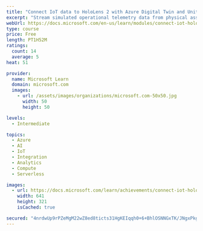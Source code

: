 ```yaml
---
title: "Connect IoT data to HoloLens 2 with Azure Digital Twin and Unity"
excerpt: "Stream simulated operational telemetry data from physical assets to Azure Digital Twin and visualize data in Unity and the HoloLens."
webUrl: https://docs.microsoft.com/en-us/learn/modules/connect-iot-hololens-azure-digital-twins-unity/
type: course
price: Free
length: PT1H52M
ratings:
  count: 14
  average: 5
heat: 51

provider:
  name: Microsoft Learn
  domain: microsoft.com
  images:
    - url: /assets/images/organizations/microsoft.com-50x50.jpg
      width: 50
      height: 50

levels:
  - Intermediate

topics:
  - Azure
  - AI
  - IoT
  - Integration
  - Analytics
  - Compute
  - Serverless

images:
  - url: https://docs.microsoft.com/learn/achievements/connect-iot-hololens-azure-digital-twins-unity-social.png
    width: 641
    height: 321
    isCached: true

secured: "4nrdwUp9rPZeMgM22wZ8ed8ticts31HgKEIqqh0+6+BhlOSNNGxTK/JNgxPkgfKAFfKaSanJ0srbf2P9xqZQnHNCWvEx1RGAzy7M+eDx8U6EsTSjKyepPwY5x9dEiYF1Ys6MKaLPgSKLpeeD3lf/wZ6iS+vqfzDpAXkZX4dDG0ck5QJvCxvcovzmR7tgPorn4ApPW3jEOh1wurEdqaIN/pR6++E15Bja7w8+fCby2oLxsnT3/IBsb8fPRDsuPwDTc+bGci35a8i7Jc5fMsJlkdN2uRxn/wIeZynnkWj+1a8vFp8VZz9Wf+FYCG0nsdPWOB+L+1LekRQM2K8FjvjO3wYe08l1E6035LOdo9QHJnFroiEUd0wGA3rx8yORORtbUr2hneGf35TswcazjG900VgrF1g6zq/Eg52R6GxvUCc=;FtPSDx4HrxFEL3MeVFunqg=="
---
```


